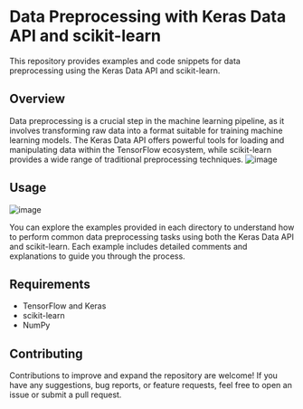 # Data Preprocessing with Keras Data API and scikit-learn

This repository provides examples and code snippets for data preprocessing using the Keras Data API and scikit-learn.

## Overview

Data preprocessing is a crucial step in the machine learning pipeline, as it involves transforming raw data into a format suitable for training machine learning models. The Keras Data API offers powerful tools for loading and manipulating data within the TensorFlow ecosystem, while scikit-learn provides a wide range of traditional preprocessing techniques.
![image](https://github.com/guina12/deep_learning_preprocessing_data/assets/115325442/6aebf9a4-14cd-4195-8ba3-ff6ac99a8d61)


## Usage

![image](https://github.com/guina12/deep_learning_preprocessing_data/assets/115325442/fcbd4f18-7f62-479f-99de-f1d2c8351e38)

You can explore the examples provided in each directory to understand how to perform common data preprocessing tasks using both the Keras Data API and scikit-learn. Each example includes detailed comments and explanations to guide you through the process.

## Requirements

- TensorFlow and Keras
- scikit-learn
- NumPy

## Contributing

Contributions to improve and expand the repository are welcome! If you have any suggestions, bug reports, or feature requests, feel free to open an issue or submit a pull request.

